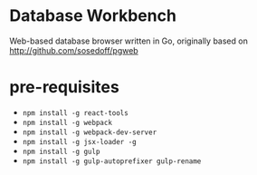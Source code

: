 # Database Workbench

Web-based database browser written in Go, originally based on http://github.com/sosedoff/pgweb

# pre-requisites

* `npm install -g react-tools`
* `npm install -g webpack`
* `npm install -g webpack-dev-server`
* `npm install -g jsx-loader -g`
* `npm install -g gulp`
* `npm install -g gulp-autoprefixer gulp-rename`
